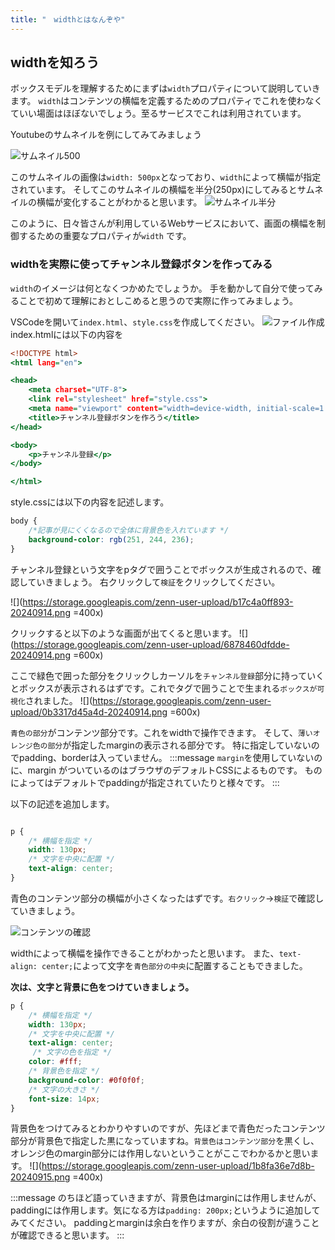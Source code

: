 ```yaml
---
title: "　widthとはなんぞや"
---
```



## widthを知ろう

ボックスモデルを理解するためにまずは`width`プロパティについて説明していきます。
`width`はコンテンツの横幅を定義するためのプロパティでこれを使わなくていい場面はほぼないでしょう。至るサービスでこれは利用されています。

Youtubeのサムネイルを例にしてみてみましょう

![サムネイル500](https://storage.googleapis.com/zenn-user-upload/531a93da0716-20240913.png)

このサムネイルの画像は`width: 500px`となっており、`width`によって横幅が指定されています。
そしてこのサムネイルの横幅を半分(250px)にしてみるとサムネイルの横幅が変化することがわかると思います。
![サムネイル半分](https://storage.googleapis.com/zenn-user-upload/78f028b5ca9b-20240913.png)

このように、日々皆さんが利用しているWebサービスにおいて、画面の横幅を制御するための重要なプロパティが`width` です。

### widthを実際に使ってチャンネル登録ボタンを作ってみる

`width`のイメージは何となくつかめたでしょうか。
手を動かして自分で使ってみることで初めて理解におとしこめると思うので実際に作ってみましょう。

VSCodeを開いて`index.html`、`style.css`を作成してください。
![ファイル作成](https://storage.googleapis.com/zenn-user-upload/b063a5516970-20241001.png)
index.htmlには以下の内容を

```html:index.html
<!DOCTYPE html>
<html lang="en">

<head>
    <meta charset="UTF-8">
    <link rel="stylesheet" href="style.css">
    <meta name="viewport" content="width=device-width, initial-scale=1.0">
    <title>チャンネル登録ボタンを作ろう</title>
</head>

<body>
    <p>チャンネル登録</p>
</body>

</html>
```

style.cssには以下の内容を記述します。

```css:style.css
body {
    /*記事が見にくくなるので全体に背景色を入れています */
    background-color: rgb(251, 244, 236);
}
```

チャンネル登録という文字をpタグで囲うことでボックスが生成されるので、確認していきましょう。
右クリックして`検証`をクリックしてください。

![](<https://storage.googleapis.com/zenn-user-upload/b17c4a0ff893-20240914.png> =400x)

クリックすると以下のような画面が出てくると思います。
![](<https://storage.googleapis.com/zenn-user-upload/6878460dfdde-20240914.png> =600x)

ここで緑色で囲った部分をクリックしカーソルを`チャンネル登録`部分に持っていくとボックスが表示されるはずです。これでタグで囲うことで生まれる`ボックスが可視化`されました。
![](<https://storage.googleapis.com/zenn-user-upload/0b3317d45a4d-20240914.png> =600x)

`青色の部分`がコンテンツ部分です。これをwidthで操作できます。
そして、`薄いオレンジ色の部分`が指定したmarginの表示される部分です。
特に指定していないのでpadding、borderは入っていません。
:::message
`margin`を使用していないのに、margin がついているのはブラウザのデフォルトCSSによるものです。
ものによってはデフォルトでpaddingが指定されていたりと様々です。
:::

以下の記述を追加します。

```css:style.css

p {
    /* 横幅を指定 */
    width: 130px;
    /* 文字を中央に配置 */
    text-align: center;
}

```

青色のコンテンツ部分の横幅が小さくなったはずです。`右クリック`→`検証`で確認していきましょう。

![コンテンツの確認](https://storage.googleapis.com/zenn-user-upload/4112735542b1-20240915.png)

widthによって横幅を操作できることがわかったと思います。
また、`text-align: center;`によって文字を`青色部分の中央`に配置することもできました。

**次は、文字と背景に色をつけていきましょう。**

```css:style.css
p {
    /* 横幅を指定 */
    width: 130px;
    /* 文字を中央に配置 */
    text-align: center;
     /* 文字の色を指定 */
    color: #fff;
    /* 背景色を指定 */
    background-color: #0f0f0f;
    /* 文字の大きさ */
    font-size: 14px;
}
```

背景色をつけてみるとわかりやすいのですが、先ほどまで青色だったコンテンツ部分が背景色で指定した黒になっていますね。`背景色はコンテンツ部分`を黒くし、オレンジ色のmargin部分には作用しないということがここでわかるかと思います。
![](<https://storage.googleapis.com/zenn-user-upload/1b8fa36e7d8b-20240915.png> =400x)

:::message
のちほど語っていきますが、背景色はmarginには作用しませんが、paddingには作用します。気になる方は`padding: 200px;`というように追加してみてください。
paddingとmarginは余白を作りますが、余白の役割が違うことが確認できると思います。
:::
